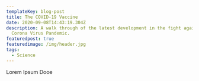 ```yaml
---
templateKey: blog-post
title: The COVID-19 Vaccine
date: 2020-09-08T14:43:19.304Z
description: A walk through of the latest development in the fight against the
  Corona Virus Pandemic.
featuredpost: true
featuredimage: /img/header.jpg
tags:
  - Science
---
```

Lorem Ipsum Dooe